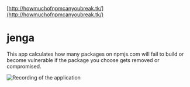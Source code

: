 [http://howmuchofnpmcanyoubreak.tk/](http://howmuchofnpmcanyoubreak.tk/)
# jenga
This app calculates how many packages on npmjs.com will fail to build or become vulnerable if the package you choose gets removed or compromised.


![Recording of the application](https://i.imgur.com/Z4wCvur.gif)
